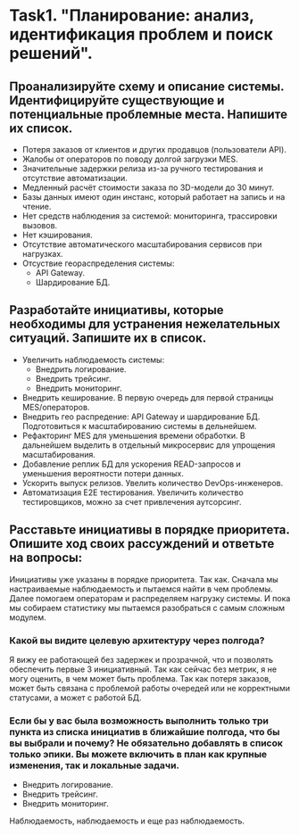 # Task1. "Планирование: анализ, идентификация проблем и поиск решений".

## Проанализируйте схему и описание системы. Идентифицируйте существующие и потенциальные проблемные места. Напишите их список.

- Потеря заказов от клиентов и других продавцов (пользователи API).
- Жалобы от операторов по поводу долгой загрузки MES.
- Значительные задержки релиза из-за ручного тестирования и отсутствие автоматизации.
- Медленный расчёт стоимости заказа по 3D-модели до 30 минут.
- Базы данных имеют один инстанс, который работает на запись и на чтение.
- Нет средств наблюдения за системой: мониторинга, трассировки вызовов.
- Нет кэширования.
- Отсутствие автоматического масштабирования сервисов при нагрузках.
- Отсуствие геораспределения системы:
  - API Gateway.
  - Шардирование БД.

## Разработайте инициативы, которые необходимы для устранения нежелательных ситуаций. Запишите их в список.
- Увеличить наблюдаемость системы:
  - Внедрить логирование.
  - Внедрить трейсинг.
  - Внедрить мониторинг.
- Внедрить кеширование. В первую очередь для первой страницы MES/операторов.
- Внедрить гео распредение: API Gateway и шардирование БД. Подготовиться к масштабированию системы в дельнейшем.
- Рефакторинг MES для уменьшения времени обработки. В дальнейшем выделить в отдельный микросервис для упрощения масштабирования.
- Добавление реплик БД для ускорения READ-запросов и уменьшения вероятности потери данных.
- Ускорить выпуск релизов. Увелить количество DevOps-инженеров.
- Автоматизация E2E тестирования. Увеличить количество тестировщиков, можно за счет привлечения аутсорсинг.

## Расставьте инициативы в порядке приоритета. Опишите ход своих рассуждений и ответьте на вопросы:
Инициативы уже указаны в порядке приоритета. Так как. Сначала мы настраиваемые наблюдаемость и пытаемся найти в чем проблемы. Далее помогаем операторам и распределяем нагрузку системы. И пока мы собираем статистику мы пытаемся разобраться с самым сложным модулем.

### Какой вы видите целевую архитектуру через полгода?
Я вижу ее работающей без задержек и прозрачной, что и позволять обеспечить первые 3 инициативный. Так как сейчас без метрик, я не могу оценить, в чем может быть проблема. Так как потеря заказов, может быть связана с проблемой работы очередей или не корректными статусами, а может с работой БД.  

### Если бы у вас была возможность выполнить только три пункта из списка инициатив в ближайшие полгода, что бы вы выбрали и почему? Не обязательно добавлять в список только эпики. Вы можете включить в план как крупные изменения, так и локальные задачи.
- Внедрить логирование.
- Внедрить трейсинг.
- Внедрить мониторинг.

Наблюдаемость, наблюдаемость и еще раз наблюдаемость.
